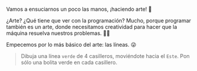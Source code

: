 <gs-toolbox toolbox-url="https://raw.githubusercontent.com/MumukiProject/mumuki-guia-gobstones-practica-primeros-programas-kids/master/assets/toolbox_1553281025747.xml"></gs-toolbox>

Vamos a ensuciarnos un poco las manos, ¡haciendo arte! :art:

¿Arte? ¿Qué tiene que ver con la programación? Mucho, porque programar también es un arte, donde necesitamos creatividad para hacer que la máquina resuelva nuestros problemas. :ok_woman:

Empecemos por lo más básico del arte: las líneas. :stuck_out_tongue_winking_eye:

> Dibuja una línea `verde` de 4 casilleros, moviéndote hacia el `Este`. Pon sólo una bolita verde en cada casillero. 